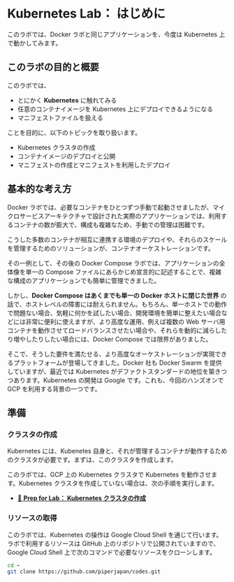 # Kubernetes Lab： はじめに

このラボでは、Docker ラボと同じアプリケーションを、今度は Kubernetes 上で動かしてみます。

## このラボの目的と概要

このラボでは、

- とにかく **Kubernetes** に触れてみる
- 任意のコンテナイメージを Kubernetes 上にデプロイできるようになる
- マニフェストファイルを扱える

ことを目的に、以下のトピックを取り扱います。

- Kubernetes クラスタの作成
- コンテナイメージのデプロイと公開
- マニフェストの作成とマニフェストを利用したデプロイ

## 基本的な考え方

Docker ラボでは、必要なコンテナをひとつずつ手動で起動させましたが、マイクロサービスアーキテクチャで設計された実際のアプリケーションでは、利用するコンテナの数が膨大で、構成も複雑なため、手動での管理は困難です。

こうした多数のコンテナが相互に連携する環境のデプロイや、それらのスケールを管理するためのソリューションが、コンテナオーケストレーションです。

その一例として、その後の Docker Compose ラボでは、アプリケーションの全体像を単一の Compose ファイルにあらかじめ宣言的に記述することで、複雑な構成のアプリケーションでも簡単に管理できました。

しかし、**Docker Compose はあくまでも単一の Docker ホストに閉じた世界** の話で、ホストレベルの障害には耐えられません。もちろん、単一ホストでの動作で問題ない場合、気軽に何かを試したい場合、開発環境を簡単に整えたい場合などには非常に便利に使えますが、より高度な運用、例えば複数の Web サーバ用コンテナを動作させてロードバランスさせたい場合や、それらを動的に減らしたり増やしたりしたい場合には、Docker Compose では限界がありました。

そこで、そうした要件を満たせる、より高度なオーケストレーションが実現できるプラットフォームが登場してきました。Docker 社も Docker Swarm を提供していますが、最近では Kubernetes がデファクトスタンダードの地位を築きつつあります。Kubernetes の開発は Google です。これも、今回のハンズオンでGCP を利用する背景の一つです。

## 準備

### クラスタの作成

Kubernetes には、Kubenetes 自身と、それが管理するコンテナが動作するためのクラスタが必要です。まずは、このクラスタを作成します。

このラボでは、GCP 上の Kubernetes クラスタで Kubernetes を動作させます。Kubernetes クラスタを作成していない場合は、次の手順を実行します。

- [📖 **Prep for Lab： Kubernetes クラスタの作成**](prep-k8s-cluster.md)

### リソースの取得

このラボでは、Kubernetes の操作は Google Cloud Shell を通じて行います。ラボで利用するリソースは GitHub 上のリポジトリで公開されていますので、Google Cloud Shell 上で次のコマンドで必要なリソースをクローンします。

```bash
cd ~
git clone https://github.com/piperjapan/codes.git
```
